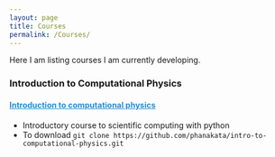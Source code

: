 ```yaml
---
layout: page
title: Courses
permalink: /Courses/
---
```

Here I am listing courses I am currently developing. 


### Introduction to Computational Physics 
#### <a href="https://github.com/phanakata/intro-to-computational-physics" style="color:#268cd7"> Introduction to computational physics  </a>
* Introductory course to scientific computing with python 
* To download `git clone https://github.com/phanakata/intro-to-computational-physics.git`
